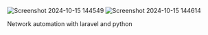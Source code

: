 ![Screenshot 2024-10-15 144549](https://github.com/user-attachments/assets/769377bc-79b5-4e0a-88a3-11dfad7f78ca)
![Screenshot 2024-10-15 144614](https://github.com/user-attachments/assets/3405216b-5d44-4692-96e7-ce0d21fab3fb)

Network automation with laravel and python
